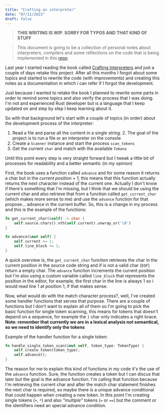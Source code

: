 ```yaml
---
title: "Crafting an interpreter"
date: "07/11/2023"
draft: false
---
```


> **THIS WRITING IS WIP. SORRY FOR TYPOS AND THAT KIND OF STUFF**

> This document is going to be a collection of personal notes about interpreters, compilers and some reflections on the code that is being implemented in this [repo](https://github.com/slingercode/rlox)

Last year I started reading the book called [Crafting Interpreters](https://craftinginterpreters.com) and just a couple of days retake this project. After all this months I forgot about some topics and started to rewrite the code (with improvements) and creating this notes as a documentation in which i can refer if I forgot the development.

Just because I wanted to retake the book I planned to rewrite some parts in order to remind some topics and also verify the process that I was doing. I'm not and experienced Rust developer but is a language that I keep updated on and step by step I keep learning about it.

So with that background let's start with a couple of topics (in order) about the development process of the interpreter:

1. Read a file and parse all the content in a single string. 2. The goal of the project is to run a file or an interpreter on the console
2. Create a `Scanner` instance and start the process `scan_tokens`
3. Get the current `char` and match with the available `Tokens`

Until this point every step is very straight forward but I tweak a little bit of processes for readability and a better semantic (in my opinion)

First, the book uses a function called `advance` and for some reason it returns a char but in the _current position + 1_, this means that this function actually returns the next character instead of the current one. Actually I don't know if there's something that I'm missing, but I think that we should be using the current char and also retrieve that from a function called `get_current_char` (which makes more sense to me) and use the `advance` function for that propose... advance in the current buffer. So, this is a change in my process and this is the example of the functions:

```rust
fn get_current_char(&self) -> char {
	self.source.chars().nth(self.current).unwrap_or('\0')
}

fn advance(&mut self) {
	self.current += 1;
	self.line_block += 1;
}
```

A quick overview is, the `get_current_char` function retrieves the char in the current position in the source code string and if is not a valid char (`EOF`) return a empty char. The `advance` function increments the current position but I'm also using a custom variable called `line_block` that represents the position in the editor, for example, the first char in the line is always 1 so i would read line 1 at position 1, if that makes sense.

Now, what would do with the match character process?, well, I've created some handler functions that serves that purpose. There are a couple of functions but I don't want to explain all of them so I'm going to pick the basic function for single token scanning, this means for tokens that doesn't depend on a sequence, for example the `}` char only indicates a right brace.
**Note: remember that currently we are in a lexical analysis not semantical, so we need to identify only the tokens**

Example of the handler function for a single token:

```rust
fn handle_single_token_scan(&mut self, token_type: TokenType) {
	self.create_token(token_type);
	self.advance();
}
```

The reason for me to explain this kind of functions in my code it's the use of the `advance` function. Sure, the function creates a token but I can discus that later but the goal is the advance function. I'm calling that function because I'm retrieving the current char and after the match char statement finishes the next char is required, so maybe there is a unique advance conditional that could happen when creating a new token. In this point I'm creating single tokens (`+`, `*`) and also _"multiple"_ tokens (`=` or `==`) but the comment or the identifiers need an special advance condition.
